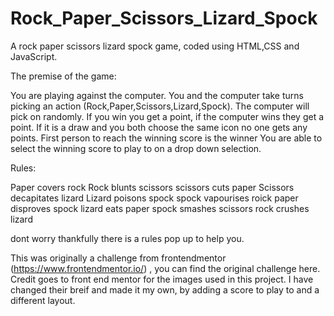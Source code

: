 # Rock_Paper_Scissors_Lizard_Spock
A rock paper scissors lizard spock game, coded using HTML,CSS and JavaScript.

The premise of the game:

You are playing against the computer.
You and the computer take turns picking an action (Rock,Paper,Scissors,Lizard,Spock). The computer will pick on randomly.
If you win you get a point, if the computer wins they get a point. If it is a draw and you both choose the same icon no one gets any points.
First person to reach the winning score is the winner
You are able to select the winning score to play to on a drop down selection.

Rules:

Paper covers rock
Rock blunts scissors
scissors cuts paper
Scissors decapitates lizard
Lizard poisons spock
spock vapourises roick
paper disproves spock
lizard eats paper
spock smashes scissors
rock crushes lizard

dont worry thankfully there is a rules pop up to help you.



This was originally a challenge from frontendmentor (https://www.frontendmentor.io/) , you can find the original challenge here. Credit goes to front end mentor for the images used in this project.  I have changed their breif and made it my own, by adding a score to play to and a different layout.
